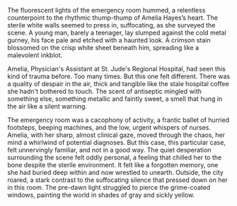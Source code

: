 The fluorescent lights of the emergency room hummed, a relentless counterpoint to the rhythmic thump-thump of Amelia Hayes’s heart.  The sterile white walls seemed to press in, suffocating, as she surveyed the scene.  A young man, barely a teenager, lay slumped against the cold metal gurney, his face pale and etched with a haunted look.  A crimson stain blossomed on the crisp white sheet beneath him, spreading like a malevolent inkblot.

Amelia, Physician's Assistant at St. Jude's Regional Hospital, had seen this kind of trauma before.  Too many times.  But this one felt different.  There was a quality of despair in the air, thick and tangible like the stale hospital coffee she hadn't bothered to touch.  The scent of antiseptic mingled with something else, something metallic and faintly sweet, a smell that hung in the air like a silent warning.

The emergency room was a cacophony of activity, a frantic ballet of hurried footsteps, beeping machines, and the low, urgent whispers of nurses.  Amelia, with her sharp, almost clinical gaze, moved through the chaos, her mind a whirlwind of potential diagnoses.  But this case, this particular case, felt unnervingly familiar, and not in a good way. The quiet desperation surrounding the scene felt oddly personal, a feeling that chilled her to the bone despite the sterile environment. It felt like a forgotten memory, one she had buried deep within and now wrestled to unearth.  Outside, the city roared, a stark contrast to the suffocating silence that pressed down on her in this room. The pre-dawn light struggled to pierce the grime-coated windows, painting the world in shades of gray and sickly yellow.
